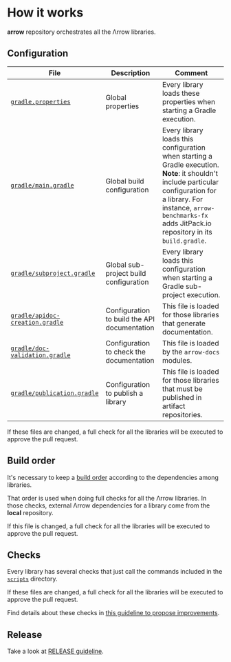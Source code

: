 # How it works

**arrow** repository orchestrates all the Λrrow libraries.

## Configuration

| File | Description | Comment |
| ---- | ----------- | ------- |
| [`gradle.properties`](/gradle.properties) | Global properties | Every library loads these properties when starting a Gradle execution. |
| [`gradle/main.gradle`](/gradle/main.gradle) | Global build configuration | Every library loads this configuration when starting a Gradle execution. **Note**: it shouldn't include particular configuration for a library. For instance, `arrow-benchmarks-fx` adds JitPack.io repository in its `build.gradle`. |
| [`gradle/subproject.gradle`](/gradle/subproject.gradle) | Global sub-project build configuration | Every library loads this configuration when starting a Gradle sub-project execution. |
| [`gradle/apidoc-creation.gradle`](/gradle/apidoc-creation.gradle) | Configuration to build the API documentation | This file is loaded for those libraries that generate documentation. |
| [`gradle/doc-validation.gradle`](/gradle/doc-validation.gradle) | Configuration to check the documentation | This file is loaded by the `arrow-docs` modules. |
| [`gradle/publication.gradle`](/gradle/publication.gradle) | Configuration to publish a library | This file is loaded for those libraries that must be published in artifact repositories. |

If these files are changed, a full check for all the libraries will be executed to approve the pull request.

## Build order

It's necessary to keep a [build order](/lists/libs.txt) according to the dependencies among libraries.

That order is used when doing full checks for all the Λrrow libraries. In those checks, external Λrrow dependencies for a library come from the **local** repository.

If this file is changed, a full check for all the libraries will be executed to approve the pull request.

## Checks

Every library has several checks that just call the commands included in the [`scripts`](/scripts) directory.

If these files are changed, a full check for all the libraries will be executed to approve the pull request.

Find details about these checks in [this guideline to propose improvements](/docs/libraries/how-to-propose-an-improvement.md).

## Release

Take a look at [RELEASE guideline](/docs/how-to-release-arrow.md). 
